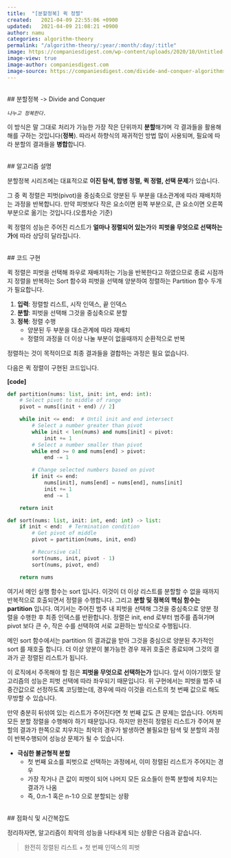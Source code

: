 ```yaml
---
title:  "[분할정복] 퀵 정렬"
created:   2021-04-09 22:55:06 +0900
updated:   2021-04-09 21:08:21 +0900
author: namu
categories: algorithm-theory
permalink: "/algorithm-theory/:year/:month/:day/:title"
image: https://companiesdigest.com/wp-content/uploads/2020/10/Untitled-design-2-1280x720.jpg
image-view: true
image-author: companiesdigest.com
image-source: https://companiesdigest.com/divide-and-conquer-algorithms/
---
```


<br>
## 분할정복 -> Divide and Conquer

_```나누고 정복한다.```_

이 방식은 말 그대로 처리가 가능한 가장 작은 단위까지 **분할**해가며 각 결과들을 활용해 해를 구하는 것입니다(**정복**).
따라서 하향식의 재귀적인 방법 많이 사용되며, 필요에 따라 분할의 결과들을 **병합**합니다.

<br>
## 알고리즘 설명

분할정복 시리즈에는 대표적으로 **이진 탐색, 합병 정렬, 퀵 정렬, 선택 문제**가 있습니다.

그 중 퀵 정렬은 피벗(pivot)을 중심축으로 양분된 두 부분을 대소관계에 따라 재배치하는 과정을 반복합니다.
만약 피벗보다 작은 요소이면 왼쪽 부분으로, 큰 요소이면 오른쪽 부분으로 옮기는 것입니다.(오름차순 기준)

퀵 정렬의 성능은 주어진 리스트가 **얼마나 정렬되어 있는가**와 **피벗을 무엇으로 선택하는가**에 따라 상당히 달라집니다.

<br>
## 코드 구현

퀵 정렬은 피벗을 선택해 좌우로 재배치하는 기능을 반복한다고 하였으므로
종료 시점까지 정렬을 반복하는 Sort 함수와 피벗을 선택해 양분하여 정렬하는 Partition 함수 두개가 필요합니다.

1. **입력**: 정렬할 리스트, 시작 인덱스, 끝 인덱스
2. **분할**: 피벗을 선택해 그것을 중심축으로 분할
3. **정복**: 정렬 수행
    - 양분된 두 부분을 대소관계에 따라 재배치
    - 정렬의 과정을 더 이상 나눌 부분이 없을때까지 순환적으로 반복

정렬하는 것이 목적이므로 최종 결과들을 결합하는 과정은 필요 없습니다.

다음은 퀵 정렬이 구현된 코드입니다.

**[code]**

```python
def partition(nums: list, init: int, end: int):
    # Select pivot to middle of range
    pivot = nums[(init + end) // 2]

    while init <= end:  # Until init and end intersect
        # Select a number greater than pivot
        while init < len(nums) and nums[init] < pivot:
            init += 1
        # Select a number smaller than pivot
        while end >= 0 and nums[end] > pivot:
            end -= 1

        # Change selected numbers based on pivot
        if init <= end:
            nums[init], nums[end] = nums[end], nums[init]
            init += 1
            end -= 1

    return init

def sort(nums: list, init: int, end: int) -> list:
    if init < end:  # Termination condition
        # Get pivot of middle
        pivot = partition(nums, init, end)

        # Recursive call
        sort(nums, init, pivot - 1)
        sort(nums, pivot, end)

    return nums
```

여기서 메인 실행 함수는 sort 입니다.
이것이 더 이상 리스트를 분할할 수 없을 때까지 반복적으로 호출되면서 정렬을 수행합니다.
그리고 **분할 및 정복의 핵심 함수는 partition** 입니다.
여기서는 주어진 범주 내 피벗을 선택해 그것을 중심축으로 양분 정렬을 수행한 후 최종 인덱스를 반환합니다.
정렬은 init, end 로부터 범주를 좁혀가며 pivot 보다 큰 수, 작은 수를 선택하여 서로 교환하는 방식으로 수행됩니다.

메인 sort 함수에서는 partition 의 결과값을 받아 그것을 중심으로 양분된 추가적인 sort 를 재호출 합니다.
더 이상 양분이 불가능한 경우 재귀 호출은 종료되며 그것의 결과가 곧 정렬된 리스트가 됩니다.

이 로직에서 주목해야 할 점은 **피벗을 무엇으로 선택하는가** 입니다.
앞서 이야기했듯 알고리즘의 성능은 피벗 선택에 따라 좌우되기 때문입니다.
위 구현에서는 피벗을 범주 내 중간값으로 선정하도록 코딩했는데, 경우에 따라 이것을 리스트의 첫 번째 값으로 해도 무방할 수 있습니다.

만약 충분히 뒤섞여 있는 리스트가 주어진다면 첫 번째 값도 큰 문제는 없습니다.
어차피 모든 분할 정렬을 수행해야 하기 때문입니다.
하지만 완전히 정렬된 리스트가 주어져 분할의 결과가 한쪽으로 치우치는 최악의 경우가 발생하면
불필요한 탐색 및 분할의 과정이 반복수행되어 성능상 문제가 될 수 있습니다.

- **극심한 불균형적 분할**
    - 첫 번째 요소를 피벗으로 선택하는 과정에서, 이미 정렬된 리스트가 주어지는 경우
    - 가장 작거나 큰 값이 피벗이 되어 나머지 모든 요소들이 한쪽 분할에 치우치는 결과가 나옴
    - 즉, 0:n-1 혹은 n-1:0 으로 분할되는 상황

<br>
## 점화식 및 시간복잡도

정리하자면, 알고리즘이 최악의 성능을 나타내게 되는 상황은 다음과 같습니다.

> 완전히 정렬된 리스트 + 첫 번째 인덱스의 피벗
